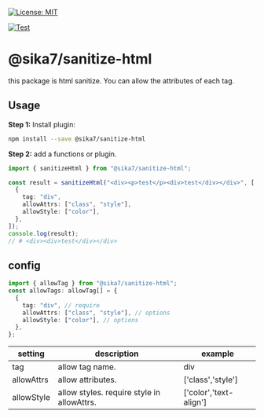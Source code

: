 [![License: MIT](https://img.shields.io/badge/License-MIT-yellow.svg)](https://opensource.org/licenses/MIT)

[![Test](https://github.com/sika7/sanitize-html/actions/workflows/test.yml/badge.svg?branch=main)](https://github.com/sika7/sanitize-html/actions/workflows/test.yml)

# @sika7/sanitize-html

this package is html sanitize. You can allow the attributes of each tag.

## Usage

**Step 1:** Install plugin:

```sh
npm install --save @sika7/sanitize-html
```

**Step 2:** add a functions or plugin.

```typescript
import { sanitizeHtml } from "@sika7/sanitize-html";

const result = sanitizeHtml("<div><p>test</p><div>test</div></div>", [
  {
    tag: "div",
    allowAttrs: ["class", "style"],
    allowStyle: ["color"],
  },
]);
console.log(result);
// # <div><div>test</div></div>
```

## config

```typescript
import { allowTag } from "@sika7/sanitize-html";
const allowTags: allowTag[] = {
  {
    tag: "div", // require
    allowAttrs: ["class", "style"], // options
    allowStyle: ["color"], // options
  },
};
```

| setting    | description                                | example                |
| ---------- | ------------------------------------------ | ---------------------- |
| tag        | allow tag name.                            | div                    |
| allowAttrs | allow attributes.                          | ['class','style']      |
| allowStyle | allow styles. require style in allowAttrs. | ['color','text-align'] |
